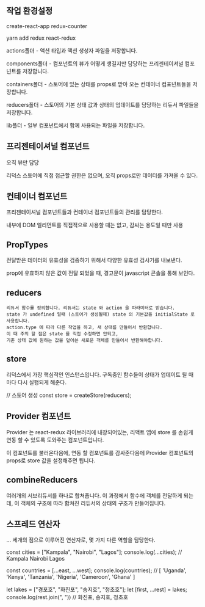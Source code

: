 ## 작업 환경설정

create-react-app redux-counter

yarn add redux react-redux

actions폴더 - 액션 타입과 액션 생성자 파일을 저장합니다.

components폴더 - 컴포넌트의 뷰가 어떻게 생길지만 담당하는 프리젠테이셔널 컴포넌트를 저장합니다.

containers폴더 - 스토어에 있는 상태를 props로 받아 오는 컨테이너 컴포넌트들을 저장합니다.

reducers폴더 - 스토어의 기본 상태 값과 상태의 업데이트를 담당하는 리듀서 파일들을 저장합니다.

lib폴더 - 일부 컴포넌트에서 함께 사용되는 파일을 저장합니다.


## 프리젠테이셔널 컴포넌트

오직 뷰만 담당

리덕스 스토어에 직접 접근할 권한은 없으며, 오직 props로만 데이터를 가져올 수 있다.

## 컨테이너 컴포넌트

프리젠테이셔널 컴포넌트들과 컨테이너 컴포넌트들의 관리를 담당한다.

내부에 DOM 엘리먼트를 직접적으로 사용할 때는 없고, 감싸는 용도일 때만 사용

## PropTypes

전달받은 데이터의 유효성을 검증하기 위해서 다양한 유효성 검사기를 내보낸다.

prop에 유효하지 않은 값이 전달 되었을 때, 경고문이 javascript 콘솔을 통해 보인다.

## reducers

    리듀서 함수를 정의합니다. 리듀서는 state 와 action 을 파라미터로 받습니다.
    state 가 undefined 일때 (스토어가 생성될때) state 의 기본값을 initialState 로 사용합니다.
    action.type 에 따라 다른 작업을 하고, 새 상태를 만들어서 반환합니다.
    이 때 주의 할 점은 state 를 직접 수정하면 안되고,
    기존 상태 값에 원하는 값을 덮어쓴 새로운 객체를 만들어서 반환해야합니다.

## store 

리덕스에서 가장 핵심적인 인스턴스입니다.
구독중인 함수들이 상태가 업데이트 될 때 마다 다시 실행되게 해준다.

// 스토어 생성
const store = createStore(reducers);

## Provider 컴포넌트

Provider 는 react-redux 라이브러리에 내장되어있는, 리액트 앱에 store 를 손쉽게 연동 할 수 있도록 도와주는 컴포넌트입니다.

이 컴포넌트를 불러온다음에, 연동 할 컴포넌트를 감싸준다음에 Provider 컴포넌트의 props로 store 값을 설정해주면 됩니다.

## combineReducers

여러개의 서브리듀서를 하나로 합쳐줍니다. 이 과정에서 함수에 객체를 전달하게 되는데, 이 객체의 구조에 따라 합쳐진 리듀서의 상태의 구조가 만들어집니다.

## 스프레드 연산자 

... 세개의 점으로 이루어진 연산자로, 몇 가지 다른 역할을 담당한다.

const cities = ["Kampala", "Nairobi", "Lagos"];
console.log(...cities); // Kampala Nairobi Lagos

const countries = [...east, ...west];
console.log(countries); // [ 'Uganda', 'Kenya', 'Tanzania', 'Nigeria', 'Cameroon', 'Ghana' ]

let lakes = ["경포호", "화진포", "송지호", "청초호"];
let [first, ...rest] = lakes;
console.log(rest.join(", ")) // 화진포, 송지호, 청초호

